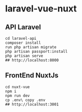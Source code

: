 # laravel-vue-nuxt
## API Laravel
```
cd laravel-api
composer install
run php artisan migrate
php artisan passport:install
php artisan serve
## http://localhost:8000
```

## FrontEnd NuxtJs
```
cd nuxt-vue
npm i
npm run dev
cp .env\ copy .env
## http://localhost:3001
```
